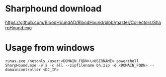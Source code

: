 # Sharphound download
https://github.com/BloodHoundAD/BloodHound/blob/master/Collectors/SharpHound.exe

# Usage from windows
```shell
runas.exe /netonly /user:<DOMAIN_FQDN>\<USERNAME> powershell
SharpHound.exe -v 2 -c all --zipfilename bh.zip -d <DOMAIN_FQDN> --domaincontroller <DC_IP>
```